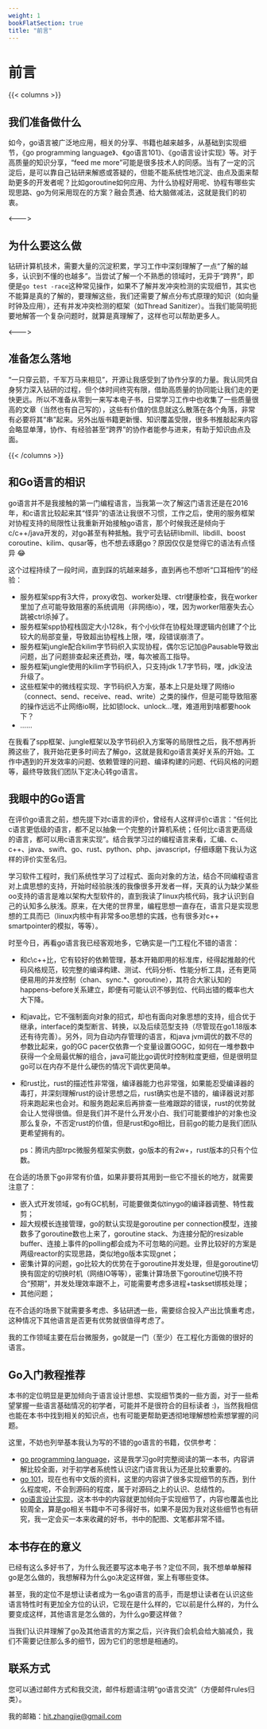 ```yaml
---
weight: 1
bookFlatSection: true
title: "前言"
---
```


# 前言

{{< columns >}}
## 我们准备做什么

如今，go语言被广泛地应用，相关的分享、书籍也越来越多，从基础到实现细节，《go programming language》、《go语言101》、《go语言设计实现》等。对于高质量的知识分享，“feed me more”可能是很多技术人的同感。当有了一定的沉淀后，是可以靠自己钻研来解惑或答疑的，但能不能系统性地沉淀、由点及面来帮助更多的开发者呢？比如goroutine如何应用、为什么协程好用呢、协程有哪些实现思路、go为何采用现在的方案？融会贯通、给大脑做减法，这就是我们的初衷。

<--->

## 为什么要这么做

钻研计算机技术，需要大量的沉淀积累，学习工作中深刻理解了一点“了解的越多，认识到不懂的也越多”。当尝试了解一个不熟悉的领域时，无异于“跨界”，即便是`go test -race`这种常见操作，如果不了解并发冲突检测的实现细节，其实也不能算是真的了解的，要理解这些，我们还需要了解点分布式原理的知识（如向量时钟及应用），还有并发冲突检测的框架（如Thread Sanitizer）。当我们能简明扼要地解答一个复杂问题时，就算是真理解了，这样也可以帮助更多人。

<--->

## 准备怎么落地

“一只穿云箭，千军万马来相见”，开源让我感受到了协作分享的力量。我认同凭自身努力深入钻研的过程，但个体时间终究有限，借助高质量的协同能让我们走的更快更远。所以不准备从零到一来写本电子书，日常学习工作中也收集了一些质量很高的文章（当然也有自己写的），这些有价值的信息就这么散落在各个角落，非常有必要将其“串”起来。另外出版书籍更新慢、知识覆盖受限，很多书推敲起来内容会略显单薄，协作、有经验甚至“跨界”的协作者能参与进来，有助于知识由点及面。

{{< /columns >}}

## 和Go语言的相识

go语言并不是我接触的第一门编程语言，当我第一次了解这门语言还是在2016年，和c语言比较起来其“怪异”的语法让我很不习惯，工作之后，使用的服务框架对协程支持的局限性让我重新开始接触go语言，那个时候我还是倾向于c/c++/java开发的，对go甚至有种抵触。我宁可去钻研libmill、libdill、boost coroutine、kilim、qusar等，也不想去琢磨go？原因仅仅是觉得它的语法有点怪异 😂

这个过程持续了一段时间，直到踩的坑越来越多，直到再也不想听“口耳相传”的经验：

- 服务框架spp有3大件，proxy收包、worker处理、ctrl健康检查，我在worker里加了点可能导致阻塞的系统调用（非网络io），嘿，因为worker阻塞失去心跳被ctrl杀掉了。
- 服务框架spp协程栈固定大小128k，有个小伙伴在协程处理逻辑内创建了个比较大的局部变量，导致超出协程栈上限，嘿，段错误崩溃了。
- 服务框架jungle配合kilim字节码织入实现协程，偶尔忘记加@Pausable导致出问题，出了问题排查起来还费劲，嘿，每次被高工指导。
- 服务框架jungle使用的kilim字节码织入，只支持jdk 1.7字节码，嘿，jdk没法升级了。
- 这些框架中的微线程实现、字节码织入方案，基本上只是处理了网络io（connect、send、receive、read、write）之类的操作，但是可能导致阻塞的操作远远不止网络io啊，比如锁lock、unlock…嘿，难道用到啥都要hook下？
- ……

在我看了spp框架、jungle框架以及字节码织入方案等的局限性之后，我不想再折腾这些了，我开始花更多时间去了解go，这就是我和go语言美好关系的开始。工作中遇到的开发效率的问题、依赖管理的问题、编译构建的问题、代码风格的问题等，最终导致我们团队下定决心转go语言。


## 我眼中的Go语言

在评价go语言之前，想先提下对c语言的评价，曾经有人这样评价c语言：“任何比c语言更低级的语言，都不足以抽象一个完整的计算机系统；任何比c语言更高级的语言，都可以用c语言来实现”。结合我学习过的编程语言来看，汇编、c、c++、java、swift、go、rust、python、php、javascript，仔细琢磨下我认为这样的评价实至名归。

学习软件工程时，我们系统性学习了过程式、面向对象的方法，结合不同编程语言对上虞思想的支持，开始时经验肤浅的我像很多开发者一样，天真的认为缺少某些oo支持的语言是难以架构大型软件的，直到我读了linux内核代码，我才认识到自己的认知多么肤浅。原来，在大佬的世界里，编程思想一直存在，语言只是实现思想的工具而已（linux内核中有非常多oo思想的实践，也有很多对c++ smartpointer的模拟，等等）。

时至今日，再看go语言我已经客观地多，它确实是一门工程化不错的语言：

- 和c\c++比，它有较好的依赖管理，基本开箱即用的标准库，经得起推敲的代码风格规范，较完整的编译构建、测试、代码分析、性能分析工具，还有更简便易用的并发控制（chan、sync.*、goroutine），其符合大家认知的happens-before关系建立，即便有可能认识不够到位、代码出错的概率也大大下降。

- 和java比，它不强制面向对象的招式，却也有面向对象思想的支持，组合优于继承，interface的类型断言、转换，以及后续范型支持（尽管现在go1.18版本还有待完善）。另外，同为自动内存管理的语言，和java jvm调优的数不尽的参数比起来，go的GC pacer仅依靠一个变量设置GOGC，如何在一堆参数中获得一个全局最优解的组合，java可能比go调优时控制粒度更细，但是很明显go可以在内存不是什么硬伤的情况下调优更简单。

- 和rust比，rust的描述性非常强，编译器能力也非常强，如果能忍受编译器的毒打，并深刻理解rust的设计思想之后，rust确实也是不错的，编译器说对那将来跑起来也会对。和服务跑起来后再排查一些难跟踪的错误，rust的优势就会让人觉得很值。但是我们并不是什么开发小白、我们可能要维护的对象也没那么复杂，不否定rust的价值，但是rust和go相比，目前go的能力是我们团队更希望拥有的。

  ps：腾讯内部trpc微服务框架实例数，go版本的有2w+，rust版本的只有个位数。

在合适的场景下go非常有价值，如果非要将其用到一些它不擅长的地方，就需要注意了：

- 嵌入式开发领域，go有GC机制，可能要做类似tinygo的编译器调整、特性裁剪；
- 超大规模长连接管理，go的默认实现是goroutine per connection模型，连接数多了goroutine数也上来了，goroutine stack、为连接分配的resizable buffer、连接上事件的polling都会成为不可忽略的问题。业界比较好的方案是两级reactor的实现思路，类似地go版本实现gnet；
- 密集计算的问题，go比较大的优势在于goroutine并发处理，但是goroutine切换有固定的切换时机（网络IO等等），密集计算场景下goroutine切换不符合“预期”，并发处理效率跟不上，可能需要考虑多进程+taskset绑核处理；
- 其他问题；

在不合适的场景下就需要多考虑、多钻研透一些，需要综合投入产出比慎重考虑，这种情况下其他语言是否更有优势就很值得考虑了。

我的工作领域主要在后台微服务，go就是一门（至少）在工程化方面做的很好的语言。

## Go入门教程推荐

本书的定位明显是更加倾向于语言设计思想、实现细节类的一些方面，对于一些希望掌握一些语言基础情况的初学者，可能并不是很符合的目标读者 :)，当然我相信也能在本书中找到相关的知识点，也有可能更帮助更透彻地理解想检索想掌握的问题。

这里，不妨也列举基本我认为写的不错的go语言的书籍，仅供参考：

- [go programming language](https://books.google.com.hk/books/about/The_Go_Programming_Language.html?id=SJHvCgAAQBAJ&printsec=frontcover&source=kp_read_button&hl=en&redir_esc=y#v=onepage&q&f=false)，这是我学习go时完整阅读的第一本书，内容讲解比较全面，对于初学者系统性认识这门语言我认为还是比较重要的。
- [go 101](https://go101.org/article/101.html)，现在也有中文版的资料，这里的内容讲了很多实现细节的东西，到什么程度呢，不会到源码的程度，属于对源码之上的认识、总结性的。
- [go语言设计实现](https://draveness.me/golang/)，这本书中的内容就更加倾向于实现细节了，内容也覆盖也比较周全，算是go相关书籍中不可多得好书，如果不是因为我对这些细节也有研究，我一定会买一本来收藏的好书，书中的配图、文笔都非常不错。

## 本书存在的意义

已经有这么多好书了，为什么我还要写这本电子书？定位不同，我不想单单解释go是怎么做的，我想解释为什么go决定这样做，案上有哪些变体。

甚至，我的定位不是想让读者成为一名go语言的高手，而是想让读者在认识这些语言特性时有更加全方位的认识，它现在是什么样的，它以前是什么样的，为什么要变成这样，其他语言是怎么做的，为什么go要这样做？

当我们认识并理解了go及其他语言的方案之后，兴许我们会机会给大脑减负，我们不需要记住那么多的细节，因为它们的思想是相通的。

## 联系方式

您可以通过邮件方式和我交流，邮件标题请注明“go语言交流”（方便邮件rules归类）。

我的邮箱：hit.zhangjie@gmail.com
